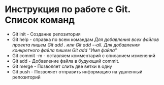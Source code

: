 # Инструкция по работе с Git. Список команд

* Git init - Создание репозитория
* Git help - справка по всем командам
*Для добавления всех файлов проекта пишем Git add . или Git add --all. Для добавления конкретного файла пишем Git add "Имя файла"*
* Git commit -m - оставляем комментарий с описанием изменений
* Git add - Добавление  файла в будующий commit.
* Git merge - Позволяет слить две ветки в одну
* Git push - Позволяет отправить информацию на удаленный репозиторий 